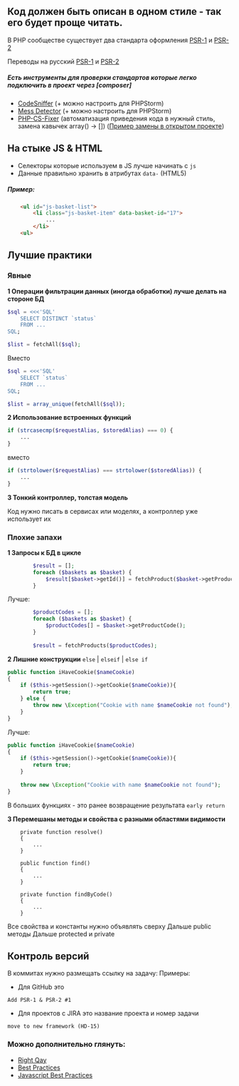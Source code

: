 ## Код должен быть описан в одном стиле - так его будет проще читать.
В PHP сообществе существует два стандарта оформления [PSR-1](http://www.php-fig.org/psr/psr-1/) и [PSR-2](http://www.php-fig.org/psr/psr-2/)

Переводы на русский [PSR-1](http://svyatoslav.biz/misc/psr_translation/#_PSR-1) и [PSR-2](http://svyatoslav.biz/misc/psr_translation/#_PSR-2)

##### Есть инструменты для проверки стандартов которые легко подключить в проект через [composer]
* [CodeSniffer](https://github.com/squizlabs/PHP_CodeSniffer) (+ можно настроить для PHPStorm)
* [Mess Detector](https://github.com/phpmd/phpmd) (+ можно настроить для PHPStorm)
* [PHP-CS-Fixer](https://github.com/FriendsOfPHP/PHP-CS-Fixer) (автоматизация приведения кода в нужный стиль, замена кавычек array() -> []) ([Пример замены в открытом проекте](https://github.com/ruflin/Elastica/pull/1141))


## На стыке JS & HTML
* Селекторы которые используем в JS лучше начинать с `js`
* Данные правильно хранить в атрибутах `data-` (HTML5)

##### Пример:
```html
    <ul id="js-basket-list">
        <li class="js-basket-item" data-basket-id="17">
            ...
        </li>
    <ul>
```

## Лучшие практики

### Явные
**1 Операции фильтрации данных (иногда обработки) лучше делать на стороне БД**
```php
$sql = <<<'SQL'
    SELECT DISTINCT `status`
    FROM ...
SQL;

$list = fetchAll($sql);
```

Вместо

```php
$sql = <<<'SQL'
    SELECT `status`
    FROM ...
SQL;

$list = array_unique(fetchAll($sql));
```

**2 Использование встроенных функций**
```php
if (strcasecmp($requestAlias, $storedAlias) === 0) {
    ...
}
```
вместо
```php
if (strtolower($requestAlias) === strtolower($storedAlias)) {
    ...
}
```
**3 Тонкий контроллер, толстая модель**

Код нужно писать в сервисах или моделях, а контроллер уже использует их

### Плохие запахи
**1 Запросы к БД в цикле**
```php
        $result = [];
        foreach ($baskets as $basket) {
            $result[$basket->getId()] = fetchProduct($basket->getProductCode());
        }
```

Лучше:
```php
        $productCodes = [];
        foreach ($baskets as $basket) {
            $productCodes[] = $basket->getProductCode();
        }
        
        $result = fetchProducts($productCodes);
```

**2 Лишние конструкции** `else` | `elseif` | `else if`
```php
public function iHaveCookie($nameCookie)
{
    if ($this->getSession()->getCookie($nameCookie)){
        return true;
    } else {
        throw new \Exception("Cookie with name $nameCookie not found");
    }
}
```
Лучше:
```php
public function iHaveCookie($nameCookie)
{
    if ($this->getSession()->getCookie($nameCookie)){
        return true;
    }
         
    throw new \Exception("Cookie with name $nameCookie not found");
}
```
В больших функциях - это ранее возвращение результата `early return`

**3 Перемешаны методы и свойства с разными областями видимости**
```
    private function resolve()
    {
        ...
    }
    
    public function find()
    {
        ...
    }

    private function findByCode()
    {
        ...
    }

```
Все свойства и константы нужно объявлять сверху
Дальше public методы
Дальше protected и private 

## Контроль версий
В коммитах нужно размещать ссылку на задачу:
Примеры:
* Для GitHub это
```
Add PSR-1 & PSR-2 #1
```
* Для проектов с JIRA это название проекта и номер задачи
```
move to new framework (HD-15)
```


### Можно дополнительно глянуть:
* [Right Qay](http://www.phptherightway.com/)
* [Best Practices](https://phpbestpractices.org/)
* [Javascript Best Practices](https://github.com/stevekwan/best-practices/blob/master/javascript/best-practices.md)